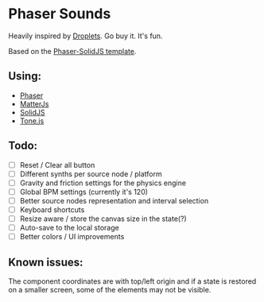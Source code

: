 # Phaser Sounds

Heavily inspired by [Droplets](https://finneganeganegan.gumroad.com/l/Droplets). Go buy it. It's fun.

Based on the [Phaser-SolidJS template](https://github.com/phaserjs/template-solid).

## Using:

- [Phaser](https://phaser.io/)
- [MatterJs](https://brm.io/matter-js/)
- [SolidJS](https://www.solidjs.com/)
- [Tone.js](https://tonejs.github.io/)

## Todo:

- [ ] Reset / Clear all button
- [ ] Different synths per source node / platform
- [ ] Gravity and friction settings for the physics engine
- [ ] Global BPM settings (currently it's 120)
- [ ] Better source nodes representation and interval selection
- [ ] Keyboard shortcuts
- [ ] Resize aware / store the canvas size in the state(?)
- [ ] Auto-save to the local storage
- [ ] Better colors / UI improvements

## Known issues:

The component coordinates are with top/left origin and if a state is restored on a smaller screen, some of the elements may not be visible.
